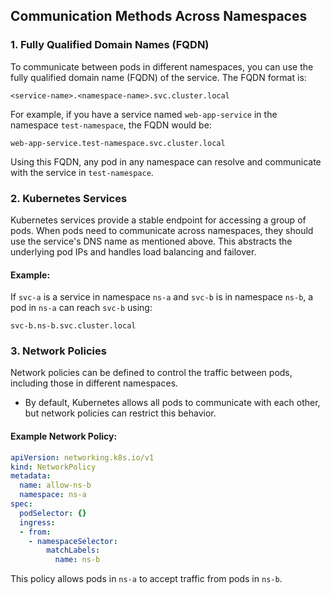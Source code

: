 
## **Communication Methods Across Namespaces**

### **1. Fully Qualified Domain Names (FQDN)**
To communicate between pods in different namespaces, you can use the fully qualified domain name (FQDN) of the service. The FQDN format is:

```
<service-name>.<namespace-name>.svc.cluster.local
```

For example, if you have a service named `web-app-service` in the namespace `test-namespace`, the FQDN would be:

```
web-app-service.test-namespace.svc.cluster.local
```

Using this FQDN, any pod in any namespace can resolve and communicate with the service in `test-namespace`.

### **2. Kubernetes Services**
Kubernetes services provide a stable endpoint for accessing a group of pods. When pods need to communicate across namespaces, they should use the service's DNS name as mentioned above. This abstracts the underlying pod IPs and handles load balancing and failover.

#### Example:
If `svc-a` is a service in namespace `ns-a` and `svc-b` is in namespace `ns-b`, a pod in `ns-a` can reach `svc-b` using:

```
svc-b.ns-b.svc.cluster.local
```
### **3. Network Policies**
Network policies can be defined to control the traffic between pods, including those in different namespaces. 
- By default, Kubernetes allows all pods to communicate with each other, but network policies can restrict this behavior.

#### Example Network Policy:
```yaml
apiVersion: networking.k8s.io/v1
kind: NetworkPolicy
metadata:
  name: allow-ns-b
  namespace: ns-a
spec:
  podSelector: {}
  ingress:
  - from:
    - namespaceSelector:
        matchLabels:
          name: ns-b
```

This policy allows pods in `ns-a` to accept traffic from pods in `ns-b`.

